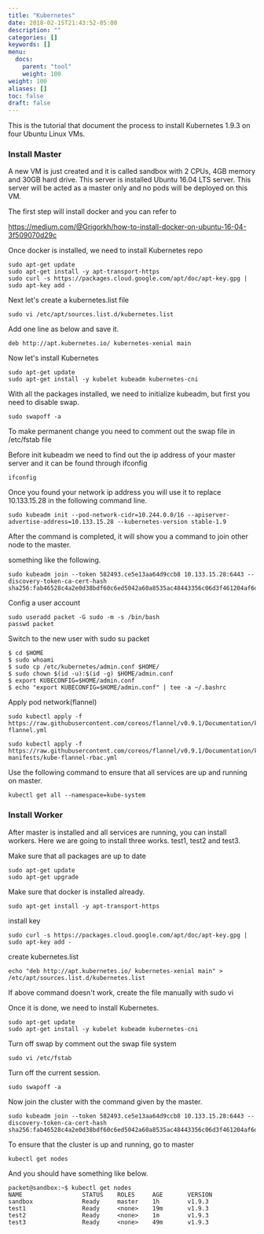 ```yaml
---
title: "Kubernetes"
date: 2018-02-15T21:43:52-05:00
description: ""
categories: []
keywords: []
menu:
  docs:
    parent: "tool"
    weight: 100
weight: 100
aliases: []
toc: false
draft: false
---
```


This is the tutorial that document the process to install Kubernetes 1.9.3 on four Ubuntu Linux
VMs. 

### Install Master

A new VM is just created and it is called sandbox with 2 CPUs, 4GB memory and 30GB hard drive. 
This server is installed Ubuntu 16.04 LTS server. This server will be acted as a master only
and no pods will be deployed on this VM. 

The first step will install docker and you can refer to 

https://medium.com/@Grigorkh/how-to-install-docker-on-ubuntu-16-04-3f509070d29c

Once docker is installed, we need to install Kubernetes repo

```
sudo apt-get update
sudo apt-get install -y apt-transport-https
sudo curl -s https://packages.cloud.google.com/apt/doc/apt-key.gpg | sudo apt-key add -
```

Next let's create a kubernetes.list file

```
sudo vi /etc/apt/sources.list.d/kubernetes.list
```

Add one line as below and save it.

```
deb http://apt.kubernetes.io/ kubernetes-xenial main
```

Now let's install Kubernetes

```
sudo apt-get update
sudo apt-get install -y kubelet kubeadm kubernetes-cni
```

With all the packages installed, we need to initialize kubeadm, but first you need to disable
swap. 

```
sudo swapoff -a
```

To make permanent change you need to comment out the swap file in /etc/fstab file

Before init kubeadm we need to find out the ip address of your master server and it can be found
through ifconfig

```
ifconfig
```

Once you found your network ip address you will use it to replace 10.133.15.28 in the following
command line. 

```
sudo kubeadm init --pod-network-cidr=10.244.0.0/16 --apiserver-advertise-address=10.133.15.28 --kubernetes-version stable-1.9
```

After the command is completed, it will show you a command to join other node to the master. 

something like the following.

```
sudo kubeadm join --token 582493.ce5e13aa64d9ccb8 10.133.15.28:6443 --discovery-token-ca-cert-hash sha256:fab46528c4a2e0d38bdf60c6ed5042a60a8535ac48443356c06d3f461204af6d
```

Config a user account

```
sudo useradd packet -G sudo -m -s /bin/bash
passwd packet
```

Switch to the new user with sudo su packet 

```
$ cd $HOME
$ sudo whoami
$ sudo cp /etc/kubernetes/admin.conf $HOME/
$ sudo chown $(id -u):$(id -g) $HOME/admin.conf
$ export KUBECONFIG=$HOME/admin.conf
$ echo "export KUBECONFIG=$HOME/admin.conf" | tee -a ~/.bashrc
```

Apply pod network(flannel)

```
sudo kubectl apply -f https://raw.githubusercontent.com/coreos/flannel/v0.9.1/Documentation/kube-flannel.yml

sudo kubectl apply -f https://raw.githubusercontent.com/coreos/flannel/v0.9.1/Documentation/k8s-manifests/kube-flannel-rbac.yml
```

Use the following command to ensure that all services are up and running on master.

```
kubectl get all --namespace=kube-system
```


### Install Worker

After master is installed and all services are running, you can install workers. Here we are going
to install three works. test1, test2 and test3. 

Make sure that all packages are up to date
```
sudo apt-get update
sudo apt-get upgrade
```

Make sure that docker is installed already.

```
sudo apt-get install -y apt-transport-https
```

install key

```
sudo curl -s https://packages.cloud.google.com/apt/doc/apt-key.gpg | sudo apt-key add -
```

create kubernetes.list

```
echo "deb http://apt.kubernetes.io/ kubernetes-xenial main" > /etc/apt/sources.list.d/kubernetes.list
```

If above command doesn't work, create the file manually with sudo vi 

Once it is done, we need to install Kubernetes. 

```
sudo apt-get update
sudo apt-get install -y kubelet kubeadm kubernetes-cni
```

Turn off swap by comment out the swap file system

```
sudo vi /etc/fstab
```

Turn off the current session.

```
sudo swapoff -a
```

Now join the cluster with the command given by the master. 

```
sudo kubeadm join --token 582493.ce5e13aa64d9ccb8 10.133.15.28:6443 --discovery-token-ca-cert-hash sha256:fab46528c4a2e0d38bdf60c6ed5042a60a8535ac48443356c06d3f461204af6d
```

To ensure that the cluster is up and running, go to master

```
kubectl get nodes
```

And you should have something like below.

```
packet@sandbox:~$ kubectl get nodes
NAME                 STATUS    ROLES     AGE       VERSION
sandbox              Ready     master    1h        v1.9.3
test1                Ready     <none>    19m       v1.9.3
test2                Ready     <none>    1m        v1.9.3
test3                Ready     <none>    49m       v1.9.3
```
